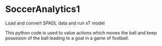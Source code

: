 # SoccerAnalytics1
Load and convert SPADL data and run xT model

This python code is used to value actions which moves the ball and keep possesion of the ball leading to a goal in a game of football.
